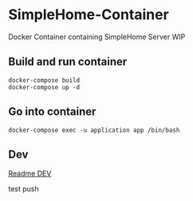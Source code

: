 # SimpleHome-Container

Docker Container containing SimpleHome Server WIP

## Build and run container

```shell
docker-compose build
docker-compose up -d
```

## Go into container

```shell
docker-compose exec -u application app /bin/bash
```

## Dev
[Readme DEV](dev/README.md)

test push